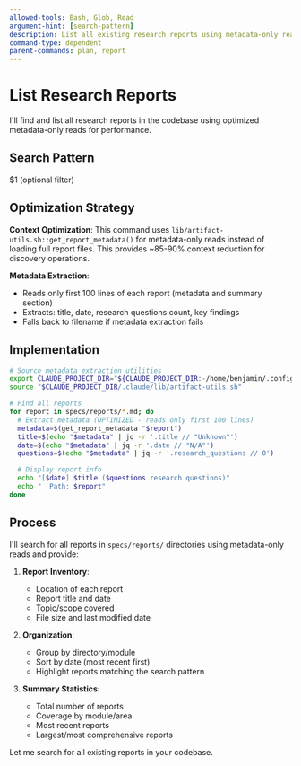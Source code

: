 ```yaml
---
allowed-tools: Bash, Glob, Read
argument-hint: [search-pattern]
description: List all existing research reports using metadata-only reads
command-type: dependent
parent-commands: plan, report
---
```


# List Research Reports

I'll find and list all research reports in the codebase using optimized metadata-only reads for performance.

## Search Pattern
$1 (optional filter)

## Optimization Strategy

**Context Optimization**: This command uses `lib/artifact-utils.sh::get_report_metadata()` for metadata-only reads instead of loading full report files. This provides ~85-90% context reduction for discovery operations.

**Metadata Extraction**:
- Reads only first 100 lines of each report (metadata and summary section)
- Extracts: title, date, research questions count, key findings
- Falls back to filename if metadata extraction fails

## Implementation

```bash
# Source metadata extraction utilities
export CLAUDE_PROJECT_DIR="${CLAUDE_PROJECT_DIR:-/home/benjamin/.config}"
source "$CLAUDE_PROJECT_DIR/.claude/lib/artifact-utils.sh"

# Find all reports
for report in specs/reports/*.md; do
  # Extract metadata (OPTIMIZED - reads only first 100 lines)
  metadata=$(get_report_metadata "$report")
  title=$(echo "$metadata" | jq -r '.title // "Unknown"')
  date=$(echo "$metadata" | jq -r '.date // "N/A"')
  questions=$(echo "$metadata" | jq -r '.research_questions // 0')

  # Display report info
  echo "[$date] $title ($questions research questions)"
  echo "  Path: $report"
done
```

## Process

I'll search for all reports in `specs/reports/` directories using metadata-only reads and provide:

1. **Report Inventory**:
   - Location of each report
   - Report title and date
   - Topic/scope covered
   - File size and last modified date

2. **Organization**:
   - Group by directory/module
   - Sort by date (most recent first)
   - Highlight reports matching the search pattern

3. **Summary Statistics**:
   - Total number of reports
   - Coverage by module/area
   - Most recent reports
   - Largest/most comprehensive reports

Let me search for all existing reports in your codebase.